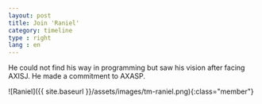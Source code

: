 ```yaml
---
layout: post
title: Join 'Raniel'
category: timeline
type : right
lang : en
---
```






He could not find his way in programming but saw his vision after facing AXISJ. He made a commitment to AXASP.

![Raniel]({{ site.baseurl }}/assets/images/tm-raniel.png){:class="member"}